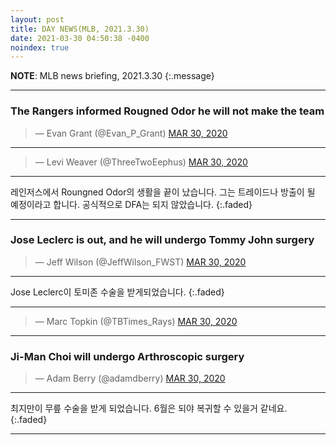```yaml
---
layout: post
title: DAY NEWS(MLB, 2021.3.30)
date: 2021-03-30 04:50:38 -0400
noindex: true
---
```


**NOTE**: MLB news briefing, 2021.3.30
{:.message}

---

### The Rangers informed Rougned Odor he will not make the team
<script async src="//platform.twitter.com/widgets.js" charset="utf-8"></script>
<blockquote class="twitter-tweet" data-lang="en">
  &mdash; Evan Grant (@Evan_P_Grant)
  <a href="https://twitter.com/Evan_P_Grant/status/1376622500981960705">MAR 30, 2020</a>
</blockquote>

---

<script async src="//platform.twitter.com/widgets.js" charset="utf-8"></script>
<blockquote class="twitter-tweet" data-lang="en">
  &mdash; Levi Weaver (@ThreeTwoEephus)
  <a href="https://twitter.com/ThreeTwoEephus/status/1376623033889263623">MAR 30, 2020</a>
</blockquote>

---

레인저스에서 Roungned Odor의 생활을 끝이 났습니다. 그는 트레이드나 방출이 될 예정이라고 합니다. 공식적으로 DFA는 되지 않았습니다.
{:.faded}

---

### Jose Leclerc is out, and he will undergo Tommy John surgery
<script async src="//platform.twitter.com/widgets.js" charset="utf-8"></script>
<blockquote class="twitter-tweet" data-lang="en">
  &mdash; Jeff Wilson (@JeffWilson_FWST)
  <a href="https://twitter.com/JeffWilson_FWST/status/1376627058416230402">MAR 30, 2020</a>
</blockquote>

---

Jose Leclerc이 토미존 수술을 받게되었습니다.
{:.faded}

---

<script async src="//platform.twitter.com/widgets.js" charset="utf-8"></script>
<blockquote class="twitter-tweet" data-lang="en">
  &mdash; Marc Topkin (@TBTimes_Rays)
  <a href="https://twitter.com/TBTimes_Rays/status/1376923203206049804">MAR 30, 2020</a>
</blockquote>

---

### Ji-Man Choi will undergo Arthroscopic surgery
<script async src="//platform.twitter.com/widgets.js" charset="utf-8"></script>
<blockquote class="twitter-tweet" data-lang="en">
  &mdash; Adam Berry (@adamdberry)
  <a href="https://twitter.com/adamdberry/status/1376925562686570496">MAR 30, 2020</a>
</blockquote>

---

최지만이 무릎 수술을 받게 되었습니다. 6월은 되야 복귀할 수 있을거 같네요.
{:.faded}

---
